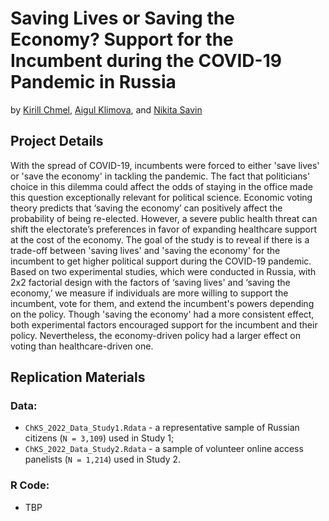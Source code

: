 # Saving Lives or Saving the Economy? Support for the Incumbent during the COVID-19 Pandemic in Russia

by [Kirill Chmel](https://www.hse.ru/en/staff/kirill.chmel), [Aigul Klimova](https://www.hse.ru/en/staff/klimova), and [Nikita Savin](https://www.hse.ru/en/org/persons/14291998)

## Project Details

With the spread of COVID-19, incumbents were forced to either 'save lives' or 'save the economy' in tackling the pandemic. The fact that politicians' choice in this dilemma could affect the odds of staying in the office made this question exceptionally relevant for political science. Economic voting theory predicts that ‘saving the economy’ can positively affect the probability of being re-elected. However, a severe public health threat can shift the electorate’s preferences in favor of expanding healthcare support at the cost of the economy. The goal of the study is to reveal if there is a trade-off between 'saving lives' and 'saving the economy' for the incumbent to get higher political support during the COVID-19 pandemic. Based on two experimental studies, which were conducted in Russia, with 2x2 factorial design with the factors of ‘saving lives' and ‘saving the economy,’ we measure if individuals are more willing to support the incumbent, vote for them, and extend the incumbent's powers depending on the policy. Though 'saving the economy' had a more consistent effect, both experimental factors encouraged support for the incumbent and their policy. Nevertheless, the economy-driven policy had a larger effect on voting than healthcare-driven one.

## Replication Materials

### Data:
- `ChKS_2022_Data_Study1.Rdata` - a representative sample of Russian citizens (`N = 3,109`) used in Study 1;
- `ChKS_2022_Data_Study2.Rdata` - a sample of volunteer online access panelists (`N = 1,214`) used in Study 2.

### R Code:
- TBP
